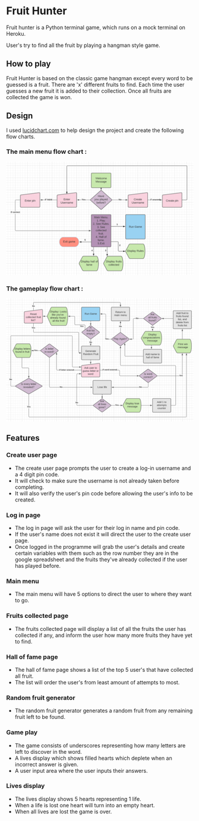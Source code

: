 # Fruit Hunter

Fruit hunter is a Python terminal game, which runs on a mock terminal on Heroku.

User's try to find all the fruit by playing a hangman style game.

## How to play

Fruit Hunter is based on the classic game hangman except every word to be guessed is a fruit. There are 'x' different fruits to find. Each time the user guesses a new fruit it is added to their collection. Once all fruits are collected the game is won.

## Design 

I used [lucidchart.com](https://lucid.co/) to help design the project and create the following flow charts. 

### The main menu flow chart :
![Main Flow Chart](readme-assets/images/main-flow.png)

### The gameplay flow chart :
![Gameplay Flow Chart](readme-assets/images/game-flow.png)

## Features

### Create user page
- The create user page prompts the user to create a log-in username and a 4 digit pin code.
- It will check to make sure the username is not already taken before completing.
- It will also verify the user's pin code before allowing the user's info to be created.

### Log in page
- The log in page will ask the user for their log in name and pin code.
- If the user's name does not exist it will direct the user to the create user page.
- Once logged in the programme will grab the user's details and create certain variables with them such as the row number they are in the google spreadsheet and the fruits they've already collected if the user has played before.

### Main menu
- The main menu will have 5 options to direct the user to where they want to go.

### Fruits collected page
- The fruits collected page will display a list of all the fruits the user has collected if any, and inform the user how many more fruits they have yet to find.

### Hall of fame page
- The hall of fame page shows a list of the top 5 user's that have collected all fruit.
- The list will order the user's from least amount of attempts to most.

### Random fruit generator
- The random fruit generator generates a random fruit from any remaining fruit left to be found.

### Game play 
- The game consists of underscores representing how many letters are left to discover in the word.
- A lives display which shows filled hearts which deplete when an incorrect answer is given.
- A user input area where the user inputs their answers.

### Lives display
- The lives display shows 5 hearts representing 1 life.
- When a life is lost one heart will turn into an empty heart.
- When all lives are lost the game is over.
